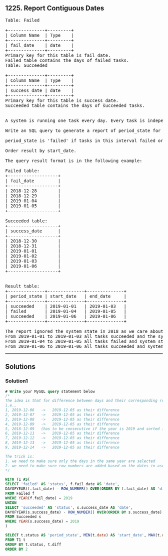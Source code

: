 ## 1225. Report Contiguous Dates
<pre>
Table: Failed

+--------------+---------+
| Column Name  | Type    |
+--------------+---------+
| fail_date    | date    |
+--------------+---------+
Primary key for this table is fail_date.
Failed table contains the days of failed tasks.
Table: Succeeded

+--------------+---------+
| Column Name  | Type    |
+--------------+---------+
| success_date | date    |
+--------------+---------+
Primary key for this table is success_date.
Succeeded table contains the days of succeeded tasks.
 

A system is running one task every day. Every task is independent of the previous tasks. The tasks can fail or succeed.

Write an SQL query to generate a report of period_state for each continuous interval of days in the period from 2019-01-01 to 2019-12-31.

period_state is 'failed' if tasks in this interval failed or 'succeeded' if tasks in this interval succeeded. Interval of days are retrieved as start_date and end_date.

Order result by start_date.

The query result format is in the following example:

Failed table:
+-------------------+
| fail_date         |
+-------------------+
| 2018-12-28        |
| 2018-12-29        |
| 2019-01-04        |
| 2019-01-05        |
+-------------------+

Succeeded table:
+-------------------+
| success_date      |
+-------------------+
| 2018-12-30        |
| 2018-12-31        |
| 2019-01-01        |
| 2019-01-02        |
| 2019-01-03        |
| 2019-01-06        |
+-------------------+


Result table:
+--------------+--------------+--------------+
| period_state | start_date   | end_date     |
+--------------+--------------+--------------+
| succeeded    | 2019-01-01   | 2019-01-03   |
| failed       | 2019-01-04   | 2019-01-05   |
| succeeded    | 2019-01-06   | 2019-01-06   |
+--------------+--------------+--------------+

The report ignored the system state in 2018 as we care about the system in the period 2019-01-01 to 2019-12-31.
From 2019-01-01 to 2019-01-03 all tasks succeeded and the system state was "succeeded".
From 2019-01-04 to 2019-01-05 all tasks failed and system state was "failed".
From 2019-01-06 to 2019-01-06 all tasks succeeded and system state was "succeeded".
</pre>

---------------------------------------------------------------

## Solutions

### Solution1

```sql
# Write your MySQL query statement below
/*
The idea is that for difference between days and their corresponding row_numbers should be the same if the days are consecutive
i.e.,
1, 2019-12-06   ->   2019-12-05 as their difference
2, 2019-12-07   ->   2019-12-05 as their difference
3, 2019-12-08   ->   2019-12-05 as their difference
4, 2019-12-09   ->   2019-12-05 as their difference
5, 2018-12-09   (has to be consecutive if the year is 2019 and sorted in ascending order)
6, 2019-12-11   ->   2019-12-05 as their difference
7, 2019-12-12   ->   2019-12-05 as their difference
8, 2019-12-13   ->   2019-12-05 as their difference
9, 2019-12-14   ->   2019-12-05 as their difference

The trick is:
1. we need to make sure only the days in the same year are selected
2. we need to make sure row numbers are added based on the dates in ascending order
*/

WITH T1 AS(
SELECT 'failed' AS 'status', f.fail_date AS 'date', 
DAYOFYEAR(f.fail_date) - ROW_NUMBER() OVER(ORDER BY f.fail_date) AS 'diff' 
FROM Failed f
WHERE YEAR(f.fail_date) = 2019
UNION
SELECT 'succeeded' AS 'status', s.success_date AS 'date',
DAYOFYEAR(s.success_date) - ROW_NUMBER() OVER(ORDER BY s.success_date) AS 'diff'
FROM Succeeded s
WHERE YEAR(s.success_date) = 2019
)

SELECT t.status AS 'period_state', MIN(t.date) AS 'start_date', MAX(t.date) AS 'end_date'
FROM T1 t
GROUP BY t.status, t.diff
ORDER BY 2
```
